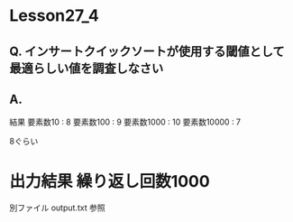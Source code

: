 # Lesson27_4
## Q. インサートクイックソートが使用する閾値として最適らしい値を調査しなさい
## A.
結果
要素数10    : 8
要素数100   : 9
要素数1000  : 10
要素数10000 : 7

8ぐらい

# 出力結果 繰り返し回数1000
別ファイル output.txt 参照
